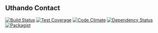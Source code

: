Uthando Contact
---------------

[![Build Status](https://travis-ci.org/uthando-cms/uthando-contact.svg?branch=master)](https://travis-ci.org/uthando-cms/uthando-contact)
[![Test Coverage](https://codeclimate.com/github/uthando-cms/uthando-contact/badges/coverage.svg)](https://codeclimate.com/github/uthando-cms/uthando-contact/coverage)
[![Code Climate](https://codeclimate.com/github/uthando-cms/uthando-contact/badges/gpa.svg)](https://codeclimate.com/github/uthando-cms/uthando-contact)
[![Dependency Status](https://www.versioneye.com/user/projects/55f2d196d4d20400190001af/badge.svg?style=flat)](https://www.versioneye.com/user/projects/55f2d196d4d20400190001af)
[![Packagist](https://img.shields.io/packagist/v/uthando-cms/uthando-contact.svg)](https://packagist.org/packages/uthando-cms/uthando-contact)

